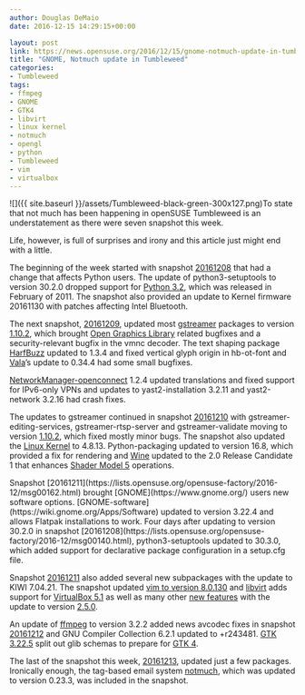 ```yaml
---
author: Douglas DeMaio
date: 2016-12-15 14:29:15+00:00

layout: post
link: https://news.opensuse.org/2016/12/15/gnome-notmuch-update-in-tumbleweed/
title: "GNOME, Notmuch update in Tumbleweed"
categories:
- Tumbleweed
tags:
- ffmpeg
- GNOME
- GTK4
- libvirt
- linux kernel
- notmuch
- opengl
- python
- Tumbleweed
- vim
- virtualbox
---
```

![]({{ site.baseurl }}/assets/Tumbleweed-black-green-300x127.png)To state that not much has been happening in openSUSE Tumbleweed is an understatement as there were seven snapshot this week.

Life, however, is full of surprises and irony and this article just might end with a little.

The beginning of the week started with snapshot [20161208](https://lists.opensuse.org/opensuse-factory/2016-12/msg00140.html) that had a change that affects Python users. The update of python3-setuptools to version 30.2.0 dropped support for [Python 3.2](https://www.python.org/download/releases/3.2/), which was released in February of 2011. The snapshot also provided an update to Kernel firmware 20161130 with patches affecting Intel Bluetooth.

The next snapshot, [20161209](https://lists.opensuse.org/opensuse-factory/2016-12/msg00160.html), updated most [gstreamer](https://gstreamer.freedesktop.org/) packages to version [1.10.2](https://gstreamer.freedesktop.org/releases/gstreamer/1.10.2.html), which brought [Open Graphics Library](https://www.opengl.org/) related bugfixes and a security-relevant bugfix in the vmnc decoder. The text shaping package [HarfBuzz](https://www.freedesktop.org/wiki/Software/HarfBuzz/) updated to 1.3.4 and fixed vertical glyph origin in hb-ot-font and [Vala](https://wiki.gnome.org/Projects/Vala)’s update to 0.34.4 had some small bugfixes.

[NetworkManager-openconnect](http://www.infradead.org/openconnect/gui.html) 1.2.4 updated translations and fixed support for IPv6-only VPNs and updates to yast2-installation 3.2.11 and yast2-network 3.2.16 had crash fixes.

The updates to gstreamer continued in snapshot [20161210](https://lists.opensuse.org/opensuse-factory/2016-12/msg00161.html) with gstreamer-editing-services, gstreamer-rtsp-server and gstreamer-validate moving to version [1.10.2](https://gstreamer.freedesktop.org/releases/gstreamer/1.10.2.html), which fixed mostly minor bugs. The snapshot also updated the [Linux Kernel](https://www.kernel.org/) to 4.8.13. Python-packaging updated to version 16.8, which provided a fix for rendering and [Wine](https://www.winehq.org/) updated to the 2.0 Release Candidate 1 that enhances [Shader Model 5](https://msdn.microsoft.com/en-us/library/windows/desktop/ff471356(v=vs.85).aspx) operations.

<!-- more -->Snapshot [20161211](https://lists.opensuse.org/opensuse-factory/2016-12/msg00162.html) brought [GNOME](https://www.gnome.org/) users new software options. [GNOME-software](https://wiki.gnome.org/Apps/Software) updated to version 3.22.4 and allows Flatpak installations to work. Four days after updating to version 30.2.0 in snapshot [20161208](https://lists.opensuse.org/opensuse-factory/2016-12/msg00140.html), python3-setuptools updated to 30.3.0, which added support for declarative package configuration in a setup.cfg file.

Snapshot [20161211](https://lists.opensuse.org/opensuse-factory/2016-12/msg00162.html) also added several new subpackages with the update to KIWI 7.04.21. The snapshot updated [vim to version 8.0.130](http://www.vim.org/) and [libvirt](https://libvirt.org/) adds support for [VirtualBox 5.1](https://www.virtualbox.org/) as well as many other [new features](http://libvirt.org/news.html) with the update to version [2.5.0](https://libvirt.org/news.html).

An update of [ffmpeg](https://ffmpeg.org/) to version 3.2.2 added news avcodec fixes in snapshot [20161212](https://lists.opensuse.org/opensuse-factory/2016-12/msg00164.html) and GNU Compiler Collection 6.2.1 updated to +r243481. [GTK 3.22.5](https://blog.gtk.org/) split out glib schemas to prepare for [GTK 4](https://blogs.gnome.org/desrt/2016/06/13/gtk-4-0-is-not-gtk-4/).

The last of the snapshot this week, [20161213](https://lists.opensuse.org/opensuse-factory/2016-12/msg00167.html), updated just a few packages. Ironically enough, the tag-based email system [notmuch](https://notmuchmail.org/), which was updated to version 0.23.3, was included in the snapshot.		
